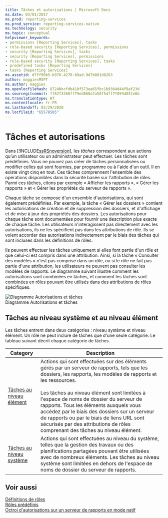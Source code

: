 ```yaml
---
title: Tâches et autorisations | Microsoft Docs
ms.date: 03/01/2017
ms.prod: reporting-services
ms.prod_service: reporting-services-native
ms.technology: security
ms.topic: conceptual
helpviewer_keywords:
- permissions [Reporting Services], tasks
- role-based security [Reporting Services], permissions
- security [Reporting Services], tasks
- security [Reporting Services], permissions
- role-based security [Reporting Services], tasks
- predefined tasks [Reporting Services]
- tasks [Reporting Services]
ms.assetid: d7ff90b5-b976-4270-b9ad-9d7b801d8263
author: maggiesMSFT
ms.author: maggies
ms.openlocfilehash: 8724bbcfdb410f573ea65fbc1b9364d44f9af23d
ms.sourcegitcommit: ff82f3260ff79ed860a7a58f54ff7f0594851e6b
ms.translationtype: HT
ms.contentlocale: fr-FR
ms.lasthandoff: 03/29/2020
ms.locfileid: "65578505"
---
```

# <a name="tasks-and-permissions"></a>Tâches et autorisations
  Dans [!INCLUDE[ssRSnoversion](../../includes/ssrsnoversion-md.md)], les *tâches* correspondent aux actions qu’un utilisateur ou un administrateur peut effectuer. Les tâches sont prédéfinies. Vous ne pouvez pas créer de tâches personnalisées ou modifier celles qui sont fournies, par programme ou à l'aide d'un outil. Il en existe vingt cinq en tout. Ces tâches comprennent l'ensemble des opérations disponibles dans la sécurité basée sur l'attribution de rôles. Parmi ces tâches, citons par exemple « Afficher les rapports », « Gérer les rapports » et « Gérer les propriétés du serveur de rapports ».  
  
 Chaque tâche se compose d'un ensemble d'autorisations, qui sont également prédéfinies. Par exemple, la tâche « Gérer les dossiers » contient les autorisations de création et de suppression des dossiers, et d'affichage et de mise à jour des propriétés des dossiers. Les autorisations pour chaque tâche sont documentées pour fournir une description plus exacte de chaque tâche. Les utilisateurs n'interagissent pas directement avec les autorisations, ils ne les spécifient pas dans les attributions de rôle. Ils se voient accorder des autorisations indirectement par le biais des tâches qui sont incluses dans les définitions de rôles.  
  
 Ils peuvent effectuer les tâches uniquement si elles font partie d'un rôle et que celui-ci est compris dans une attribution. Ainsi, si la tâche « Consulter des modèles » n'est pas comprise dans un rôle, ou si le rôle ne fait pas partie d'une attribution, les utilisateurs ne peuvent pas consulter les modèles de rapports. Le diagramme suivant illustre comment les autorisations sont combinées en tâches, et comment les tâches sont combinées en rôles pouvant être utilisés dans des attributions de rôles spécifiques.  
  
 ![Diagramme Autorisations et tâches](../../reporting-services/security/media/report-securityobjects.gif "Diagramme Autorisations et tâches")  
Diagramme Autorisations et tâches  
  
## <a name="system-and-item-level-tasks"></a>Tâches au niveau système et au niveau élément  
 Les tâches entrent dans deux catégories : niveau système et niveau élément. Un rôle ne peut inclure de tâches que d'une seule catégorie. Le tableau suivant décrit chaque catégorie de tâches.  
  
|Category|Description|  
|--------------|-----------------|  
|[Tâches au niveau élément](../../reporting-services/security/tasks-and-permissions-item-level-tasks.md)|Actions qui sont effectuées sur des éléments gérés par un serveur de rapports, tels que les dossiers, les rapports, les modèles de rapports et les ressources.<br /><br /> Les tâches au niveau élément sont limitées à l'espace de noms de dossier du serveur de rapports. Tous les éléments auxquels vous accédez par le biais des dossiers sur un serveur de rapports ou par le biais de liens URL sont sécurisés par des attributions de rôles comprenant des tâches au niveau élément.|  
|[Tâches au niveau système](../../reporting-services/security/tasks-and-permissions-system-level-tasks.md)|Actions qui sont effectuées au niveau du système, telles que la gestion des travaux ou des planifications partagées pouvant être utilisées avec de nombreux éléments. Les tâches au niveau système sont limitées en dehors de l'espace de noms de dossier du serveur de rapports.|  
  
## <a name="see-also"></a>Voir aussi  
 [Définitions de rôles](../../reporting-services/security/role-definitions.md)   
 [Rôles prédéfinis](../../reporting-services/security/role-definitions-predefined-roles.md)   
 [Octroi d'autorisations sur un serveur de rapports en mode natif](../../reporting-services/security/granting-permissions-on-a-native-mode-report-server.md)  
  
  

